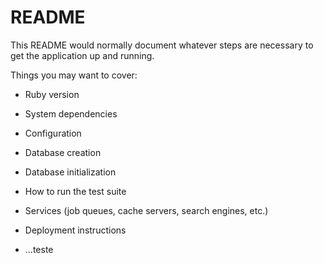 # README

This README would normally document whatever steps are necessary to get the
application up and running.

Things you may want to cover:

* Ruby version

* System dependencies

* Configuration

* Database creation

* Database initialization

* How to run the test suite

* Services (job queues, cache servers, search engines, etc.)

* Deployment instructions

* ...teste
<!--stackedit_data:
eyJoaXN0b3J5IjpbMTE2NzQwODMxNl19
-->